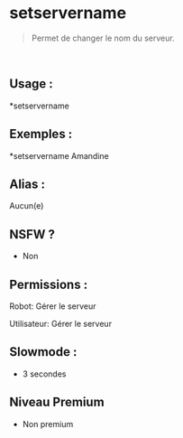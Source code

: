 # setservername

> Permet de changer le nom du serveur.

<br>

## Usage :

*setservername <nouveau nom>

## Exemples :

*setservername Amandine

## Alias :

Aucun(e)

## NSFW ?

- Non

## Permissions :

Robot: Gérer le serveur
<br>

Utilisateur: Gérer le serveur

## Slowmode :

- 3 secondes

## Niveau Premium

- Non premium